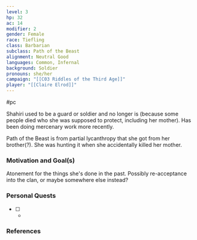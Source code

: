 ```yaml
---
level: 3
hp: 32
ac: 14
modifier: 2
gender: Female
race: Tiefling
class: Barbarian
subclass: Path of the Beast
alignment: Neutral Good
languages: Common, Infernal
background: Soldier
pronouns: she/her
campaign: "[[C03 Riddles of the Third Age]]"
player: "[[Claire Elrod]]"
---
```

 #pc 

Shahiri used to be a guard or soldier and no longer is (because some people died who she was supposed to protect, including her mother). Has been doing mercenary work more recently.

Path of the Beast is from partial lycanthropy that she got from her brother(?). She was hunting it when she accidentally killed her mother.

### Motivation and Goal(s)

Atonement for the things she's done in the past. Possibly re-acceptance into the clan, or maybe somewhere else instead?

### Personal Quests

 - [ ]  -

### References
